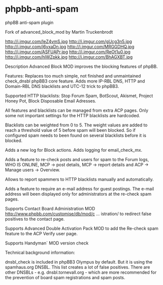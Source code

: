 phpbb-anti-spam
===============

phpBB anti-spam plugin

Fork of advanced_block_mod by Martin Truckenbrodt

http://i.imgur.com/IeZ4vmS.jpg
http://i.imgur.com/gUcg3n5.jpg
http://i.imgur.com/j6vxaDn.jpg
http://i.imgur.com/MRGGDHQ.jpg
http://i.imgur.com/ASFUAPr.jpg
http://i.imgur.com/ReOt1u0.jpg
http://i.imgur.com/hlWZpkk.jpg
http://i.imgur.com/BhAGXBT.jpg


Description
Advanced Block MOD improves the blocking features of phpBB.

Features:
Replaces too much simple, not finished and unmaintained check_dnsbl phpBB3 core feature.
Adds more IP-RBL DNS, HTTP and Domain-RBL DNS blacklists and UTC-12 trick to phpBB3.

Supported HTTP blacklists: Stop Forum Spam, BotScout, Akismet, Project Honey Pot, Block Disposable Email Adresses.

All features and blacklists can be managed from extra ACP pages. Only some not important settings for the HTTP blacklists are hardcoded.

Blacklists can be weighted from 0 to 5. The weight values are added to reach a threshold value of 5 before spam will been blocked. So if configured spam needs to been found on several blacklists before it is blocked.

Adds a new log for Block actions. Adds logging for email_check_mx.

Adds a feature to re-check posts and users for spam to the Forum logs, WHO IS ONLINE, MCP -> post details, MCP -> report details and ACP -> Manage users -> Overview.

Allows to report spammers to HTTP blacklists manually and automatically.

Adds a feature to require an e-mail address for guest postings. The e-mail address will been displayed only for administrators at the re-check spam pages.

Supports Contact Board Administration MOD http://www.phpbb.com/customise/db/mod/c ... istration/ to redirect false positives to the contact page.

Supports Advanced Double Activation Pack MOD to add the Re-check spam feature to the ACP Verify user page.

Supports Handyman` MOD version check

Technical background information:

dnsbl_check is included in phpBB3 Olympus by default. But it is using the spamhaus.org DNSBL. This list creates a lot of false positives. There are other DNSBLs - e.g. dnsbl.tornevall.org - which are more recommended for the prevention of board spam registrations and spam posts.
